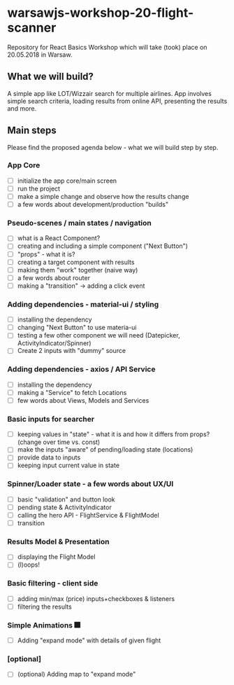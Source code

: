 # warsawjs-workshop-20-flight-scanner

Repository for React Basics Workshop which will take (took) place on 20.05.2018 in Warsaw.

## What we will build?

A simple app like LOT/Wizzair search for multiple airlines. App involves simple search criteria, loading results from online API, presenting the results and more.

## Main steps

Please find the proposed agenda below - what we will build step by step.

### App Core

- [ ] initialize the app core/main screen
- [ ] run the project
- [ ] make a simple change and observe how the results change
- [ ] a few words about development/production "builds"

### Pseudo-scenes / main states / navigation

- [ ] what is a React Component?
- [ ] creating and including a simple component ("Next Button")
- [ ] "props" - what it is?
- [ ] creating a target component with results
- [ ] making them "work" together (naive way)
- [ ] a few words about router
- [ ] making a "transition" -> adding a click event

### Adding dependencies - material-ui / styling

- [ ] installing the dependency
- [ ] changing "Next Button" to use materia-ui
- [ ] testing a few other component we will need (Datepicker, ActivityIndicator/Spinner)
- [ ] Create 2 inputs with "dummy" source

### Adding dependencies - axios / API Service

- [ ] installing the dependency
- [ ] making a "Service" to fetch Locations
- [ ] few words about Views, Models and Services

### Basic inputs for searcher

- [ ] keeping values in "state" - what it is and how it differs from props? (change over time vs. const)
- [ ] make the inputs "aware" of pending/loading state (locations)
- [ ] provide data to inputs
- [ ] keeping input current value in state

### Spinner/Loader state - a few words about UX/UI

- [ ] basic "validation" and button look
- [ ] pending state & ActivityIndicator
- [ ] calling the hero API - FlightService & FlightModel 
- [ ] transition

### Results Model & Presentation

- [ ] displaying the Flight Model
- [ ] (l)oops!

### Basic filtering - client side

- [ ] adding min/max (price) inputs+checkboxes & listeners
- [ ] filtering the results

### Simple Animations :fireworks:

- [ ] Adding "expand mode" with details of given flight

### [optional] 
 - [ ] \(optional) Adding map to "expand mode"
 
